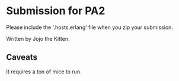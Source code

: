 Submission for PA2
==================
Please include the '.hosts.erlang' file when you zip your submission.

Written by Jojo the Kitten.

Caveats
-------

It requires a ton of mice to run.



